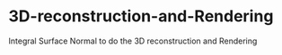# 3D-reconstruction-and-Rendering
Integral Surface Normal to do the 3D reconstruction and Rendering

